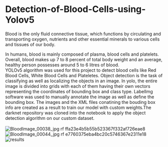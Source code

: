 # Detection-of-Blood-Cells-using-Yolov5
Blood is the only fluid connective tissue, which functions by circulating and transporting oxygen, nutrients and other essential minerals to various cells and tissues of our body.

In humans, blood is mainly composed of plasma, blood cells and platelets. Overall, blood makes up 7 to 8 percent of total body weight and an average, healthy person possesses around 5 to 6 litres of blood.</br>
YOLOv5 algorithm was used for this project to detect blood cells like Red Blood Cells, White Blood Cells and Plateletes. Object detection is the task of classifying as well as localizing the objects in an image. In yolo, the entire image is divided into grids with each of them having their own vectors representing the coordinates of bounding box and class type. LabelImg software was used to manually annotate the image as well as define the bounding box. The images and the XML files conatining the bouding box info are created as a result to train our model with custom weights.The darknet repository was cloned into the notebook to apply the object detection algorithm on our custom dataset.
</br>
</br>
![BloodImage_00038_jpg rf ffa23e4b5b55b523367f332af726eae8](https://user-images.githubusercontent.com/67821036/142768391-386a83a5-d685-4f66-99b0-e9d6d1608b40.jpg)
![BloodImage_00044_jpg rf e7760375eba4bc20c5746367e2311e18](https://user-images.githubusercontent.com/67821036/142768402-7da96ee6-aee1-4adc-be12-cdf68b9ce2e3.jpg)
![results](https://user-images.githubusercontent.com/67821036/142768407-e7d4d629-56c6-4e79-8052-87f46d3417ea.png)
